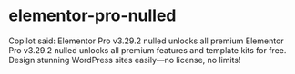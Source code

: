 # elementor-pro-nulled
Copilot said: Elementor Pro v3.29.2 nulled unlocks all premium Elementor Pro v3.29.2 nulled unlocks all premium features and template kits for free. Design stunning WordPress sites easily—no license, no limits!
